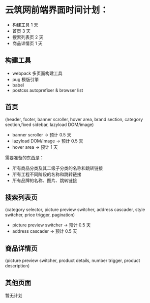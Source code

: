 # 云筑网前端界面时间计划：

+ 构建工具 1 天
+ 首页 3 天
+ 搜索列表页 2 天
+ 商品详情页 1 天

## 构建工具

+ webpack 多页面构建工具
+ pug 模版引擎
+ babel
+ postcss autoprefixer & browser list

## 首页

(header, footer, banner scroller, hover area, brand section, category section,fixed sidebar, lazyload DOM/image)

+ banner scroller -> 预计 0.5 天
+ lazyload DOM/image ->  预计 0.5 天
+ hover area -> 预计 1 天

需要准备的东西是：

+ 所有商品分类及其二级子分类的名称和跳转链接
+ 所有工程不同阶段的名称和跳转链接
+ 所有品牌的名称、图片、跳转链接

## 搜索列表页

(category selector, picture preview switcher, address cascader, style switcher, price trigger,  pagination)

+ picture preview switcher -> 预计 0.5 天
+ address cascader -> 预计 0.5 天

## 商品详情页

(picture preview switcher, product details, number trigger, product description)

## 其他页面

暂无计划
